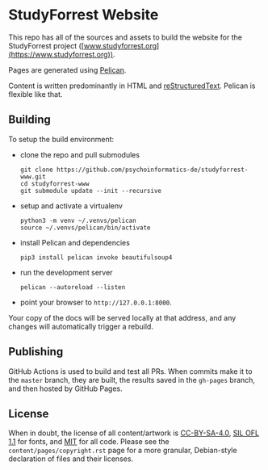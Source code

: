 # StudyForrest Website

This repo has all of the sources and assets to build the website for the
StudyForrest project ([www.studyforrest.org](https://www.studyforrest.org)).

Pages are generated using [Pelican](https://blog.getpelican.com).

Content is written predominantly in HTML and [reStructuredText](https://docutils.sourceforge.io/docs/ref/rst/restructuredtext.html).
Pelican is flexible like that.

## Building
To setup the build environment:

* clone the repo and pull submodules
  ```
  git clone https://github.com/psychoinformatics-de/studyforrest-www.git
  cd studyforrest-www
  git submodule update --init --recursive
  ```
* setup and activate a virtualenv
  ```
  python3 -m venv ~/.venvs/pelican
  source ~/.venvs/pelican/bin/activate
  ```
* install Pelican and dependencies
  ```
  pip3 install pelican invoke beautifulsoup4
  ```
* run the development server
  ```
  pelican --autoreload --listen
  ```
* point your browser to `http://127.0.0.1:8000`.

Your copy of the docs will be served locally at that address, and any changes
will automatically trigger a rebuild.

## Publishing
GitHub Actions is used to build and test all PRs. When commits make it to the
`master` branch, they are built, the results saved in the `gh-pages` branch,
and then hosted by GitHub Pages.

## License
When in doubt, the license of all content/artwork is [CC-BY-SA-4.0](https://creativecommons.org/licenses/by-sa/4.0/legalcode),
[SIL OFL 1.1](http://scripts.sil.org/cms/scripts/page.php?item_id=OFL_web) for
fonts, and [MIT](https://opensource.org/licenses/MIT) for all code. Please see
the `content/pages/copyright.rst` page for a more granular, Debian-style
declaration of files and their licenses.
